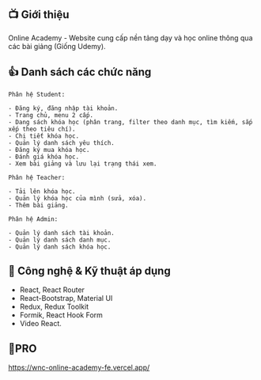 ## 📺 Giới thiệu
Online Academy - Website cung cấp nền tảng dạy và học online thông qua các bài giảng (Giống Udemy).
## 👍 Danh sách các chức năng
`Phân hệ Student:`

    - Đăng ký, đăng nhập tài khoản.
    - Trang chủ, menu 2 cấp.
    - Dang sách khóa học (phân trang, filter theo danh mục, tìm kiếm, sắp xếp theo tiêu chí).
    - Chi tiết khóa học.
    - Quản lý danh sách yêu thích.
    - Đăng ký mua khóa học.
    - Đánh giá khóa học.
    - Xem bài giảng và lưu lại trạng thái xem.
`Phân hệ Teacher:`

    - Tải lên khóa học.
    - Quản lý khóa học của mình (sửa, xóa).
    - Thêm bài giảng.
`Phân hệ Admin:`

    - Quản lý danh sách tài khoản.
    - Quản lý danh sách danh mục.
    - Quản lý danh sách khóa học.
  
## 🤳 Công nghệ & Kỹ thuật áp dụng
- React, React Router
- React-Bootstrap, Material UI
- Redux, Redux Toolkit
- Formik, React Hook Form
- Video React.

## 🚀PRO
https://wnc-online-academy-fe.vercel.app/
